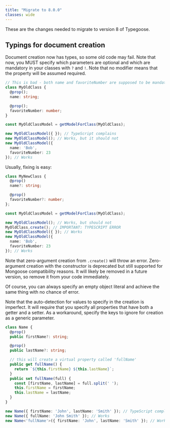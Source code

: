 ```yaml
---
title: "Migrate to 8.0.0"
classes: wide
---
```


These are the changes needed to migrate to version 8 of Typegoose.

## Typings for document creation
Document creation now has types, so some old code may fail. Note that now, you MUST specify which parameters are optional and which are mandatory in your classes with `?` and `!`. Note that no modifier means that the property will be assumed required.

```ts
// This is bad - both name and favoriteNumber are supposed to be mandatory, but appear mandatory to TypeScript
class MyOldClass {
  @prop();
  name: string;

  @prop();
  favoriteNumber: number;
}

const MyOldClassModel = getModelForClass(MyOldClass);

new MyOldClassModel({ }); // TypeScript complains
new MyOldClassModel(); // Works, but it should not
new MyOldClassModel({
  name: 'Bob',
  favoriteNumber: 23
}); // Works
```

Usually, fixing is easy:

```ts
class MyNewClass {
  @prop()
  name?: string;

  @prop()
  favoriteNumber?: number;
};

const MyOldClassModel = getModelForClass(MyOldClass);

new MyOldClassModel(); // Works, but should not
MyOldClass.create(); // IMPORTANT: TYPESCRIPT ERROR
new MyOldClassModel({ }); // Works
new MyOldClassModel({
  name: 'Bob',
  favoriteNumber: 23
}); // Works
```

Note that zero-argument creation from `.create()` will throw an error. Zero-argument creation with the constructor is deprecated but still supported for Mongoose compatibility reasons. It will likely be removed in a future version, so remove it from your code immediately.

Of course, you can always specify an empty object literal and achieve the same thing with no chance of error.

Note that the auto-detection for values to specify in the creation is imperfect. It will require that you specify all properties that have both a getter and a setter. As a workaround, specify the keys to ignore for creation as a generic parameter.

```ts
class Name {
  @prop()
  public firstName?: string;

  @prop()
  public lastName?: string;

  // this will create a virtual property called 'fullName'
  public get fullName() {
    return `${this.firstName} ${this.lastName}`;
  }
  public set fullName(full) {
    const [firstName, lastName] = full.split(' ');
    this.firstName = firstName;
    this.lastName = lastName;
  }
}

new Name({ firstName: 'John', lastName: 'Smith' }); // TypeScript complains, but it shouldn't
new Name({ fullName: 'John Smith' }); // Works
new Name<'fullName'>({ firstName: 'John', lastName: 'Smith' }); // Works
```